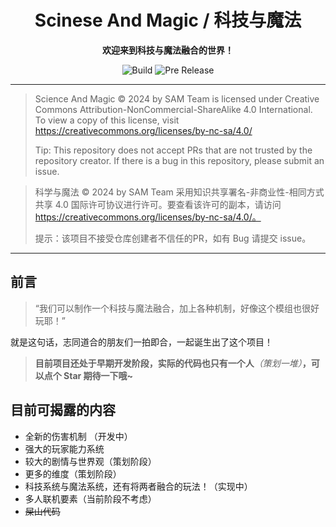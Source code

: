 
<h1 align=center>Scinese And Magic / 科技与魔法</h1>

<p align=center><b>欢迎来到科技与魔法融合的世界！</b></p>

<p align="center">
    <img src="https://github.com/suq-weer/ScienceAndMagic/actions/workflows/build.yml/badge.svg" href="https://github.com/suq-weer/ScienceAndMagic/actions/workflows/build.yml" alt="Build" />
    <img src="https://github.com/suq-weer/ScienceAndMagic/actions/workflows/pre_release.yml/badge.svg" href="https://github.com/suq-weer/ScienceAndMagic/actions/workflows/pre_release.yml" alt="Pre Release" />
</p>

---

> Science And Magic © 2024 by SAM Team is licensed under Creative Commons Attribution-NonCommercial-ShareAlike 4.0 International. To view a copy of this license, visit https://creativecommons.org/licenses/by-nc-sa/4.0/
>
> Tip: This repository does not accept PRs that are not trusted by the repository creator. If there is a bug in this repository, please submit an issue.

> 科学与魔法 © 2024 by SAM Team 采用知识共享署名-非商业性-相同方式共享 4.0 国际许可协议进行许可。要查看该许可的副本，请访问 https://creativecommons.org/licenses/by-nc-sa/4.0/。
> 
> 提示：该项目不接受仓库创建者不信任的PR，如有 Bug 请提交 issue。

---

## 前言

> “我们可以制作一个科技与魔法融合，加上各种机制，好像这个模组也很好玩耶！”

就是这句话，志同道合的朋友们一拍即合，一起诞生出了这个项目！

> **目前项目还处于早期开发阶段，实际的代码也只有一个人**_（策划一堆）_**，可以点个 Star 期待一下哦~**

## 目前可揭露的内容

- 全新的伤害机制 （开发中）
- 强大的玩家能力系统
- 较大的剧情与世界观（策划阶段）
- 更多的维度（策划阶段）
- 科技系统与魔法系统，还有将两者融合的玩法！（实现中）
- 多人联机要素（当前阶段不考虑）
- ~~屎山代码~~
